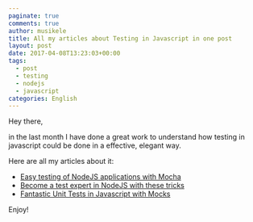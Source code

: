 ```yaml
---
paginate: true
comments: true
author: musikele
title: All my articles about Testing in Javascript in one post
layout: post
date: 2017-04-08T13:23:03+00:00
tags:
  - post
  - testing
  - nodejs
  - javascript
categories: English
---
```



Hey there,

in the last month I have done a great work to understand how testing in javascript could be done in a effective, elegant way.

Here are all my articles about it:
* <a href="https://michelenasti.com/2017/03/23/node-js-testing-easy-with-mocha.html">Easy testing of NodeJS applications with Mocha</a>
* <a href="https://michelenasti.com/2017/03/27/become-a-test-expert-in-nodejs-with-these-tricks.html">Become a test expert in NodeJS with these tricks</a>
* <a href="https://michelenasti.com/2017/04/07/fantastic-unit-tests-in-javascript-with-mocks.html">Fantastic Unit Tests in Javascript with Mocks</a>

Enjoy!
